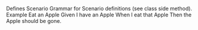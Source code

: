 Defines Scenario Grammar for Scenario definitions (see class side method).
Example
Eat an Apple
Given I have an Apple
When I eat that Apple
Then the Apple should be gone.
